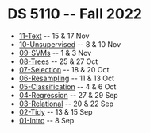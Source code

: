 
# DS 5110 -- Fall 2022

* [11-Text](11-Text.md) -- 15 & 17 Nov
* [10-Unsupervised](10-Unsupervised.md) -- 8 & 10 Nov
* [09-SVMs](09-SVMs.md) -- 1 & 3 Nov
* [08-Trees](08-Trees.md) -- 25 & 27 Oct
* [07-Selection](07-Selection.md) -- 18 & 20 Oct
* [06-Resampling](06-Resampling.md) -- 11 & 13 Oct
* [05-Classification](05-Classification.md) -- 4 & 6 Oct
* [04-Regression](04-Regression.md) -- 27 & 29 Sep
* [03-Relational](03-Relational.md) -- 20 & 22 Sep
* [02-Tidy](02-Tidy.md) -- 13 & 15 Sep
* [01-Intro](01-Intro.md) -- 8 Sep
